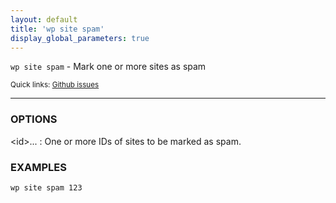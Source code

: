 ```yaml
---
layout: default
title: 'wp site spam'
display_global_parameters: true
---
```


`wp site spam` - Mark one or more sites as spam

<small>Quick links: <a href="https://github.com/wp-cli/wp-cli/issues?q=is%3Aopen+label%3Acommand%3Asite-spam+sort%3Aupdated-desc">Github issues</a></small>

<hr />

### OPTIONS

&lt;id&gt;...
: One or more IDs of sites to be marked as spam.

### EXAMPLES

    wp site spam 123



